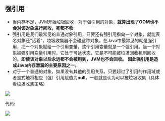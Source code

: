## 强引用

- 当内存不足，JVM开始垃圾回收，对于强引用的对象，**就算出现了OOM也不会对该对象进行回收，死都不收**
- 强引用是我们最常见的普通对象引用，只要还有强引用指向一个对象，就能表名对象还“活着”，垃圾收集器不会碰这种对象。在Java中最常见的就是强引用，把一个对象赋给一个引用变量，这个引用变量就是一个强引用。当一个对象被强引用变量引用时，它处于可达状态，它是不可能被垃圾回收机制回收的。**即使该对象以后永远都不会被用到，JVM也不会回收。** **因此强引用是造成Java内存泄漏的主要原因之一。**
- 对于一个普通的对象，如果没有其他的引用关系，只要超过了引用的作用域或者显式地将相应（强）引用赋值为**null**，一般就是认为可以被垃圾收集（具体看垃圾收集策略）

![](https://youpaiyun.zongqilive.cn/image/20200425134342.png)

代码:

![](https://youpaiyun.zongqilive.cn/image/20200425134725.png)



